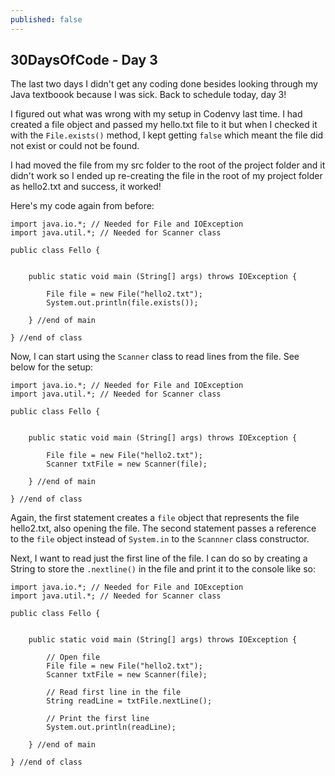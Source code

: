 ```yaml
---
published: false
---
```

## 30DaysOfCode - Day 3

The last two days I didn't get any coding done besides looking through my Java textboook because I was sick. Back to schedule today, day 3!

I figured out what was wrong with my setup in Codenvy last time. I had created a file object and passed my hello.txt file to it but when I checked it with the ```File.exists()``` method, I kept getting ```false``` which meant the file did not exist or could not be found. 

I had moved the file from my src folder to the root of the project folder and it didn't work so I ended up re-creating the file in the root of my project folder as hello2.txt and success, it worked! 

Here's my code again from before: 

```
import java.io.*; // Needed for File and IOException
import java.util.*; // Needed for Scanner class

public class Fello {
    
    
    public static void main (String[] args) throws IOException {
        
        File file = new File("hello2.txt");
        System.out.println(file.exists());
        
    } //end of main

} //end of class
```

Now, I can start using the ```Scanner``` class to read lines from the file. See below for the setup:

```
import java.io.*; // Needed for File and IOException
import java.util.*; // Needed for Scanner class

public class Fello {
    
    
    public static void main (String[] args) throws IOException {
        
        File file = new File("hello2.txt");
        Scanner txtFile = new Scanner(file);
        
    } //end of main

} //end of class
```

Again, the first statement creates a ```file``` object that represents the file hello2.txt, also opening the file. The second statement passes a reference to the ```file``` object instead of ```System.in``` to the ```Scannner``` class constructor.

Next, I want to read just the first line of the file. I can do so by creating a String to store the ```.nextline()``` in the file and print it to the console like so:

```
import java.io.*; // Needed for File and IOException
import java.util.*; // Needed for Scanner class

public class Fello {
    
    
    public static void main (String[] args) throws IOException {
        
        // Open file
        File file = new File("hello2.txt");
        Scanner txtFile = new Scanner(file);
        
        // Read first line in the file
        String readLine = txtFile.nextLine();
        
        // Print the first line
        System.out.println(readLine);
        
    } //end of main

} //end of class
```

